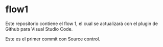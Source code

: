 # flow1
Este repositorio contiene el flow 1, el cual se actualizará con el plugin de Github para Visual Studio Code.

Este es el primer commit con Source control.